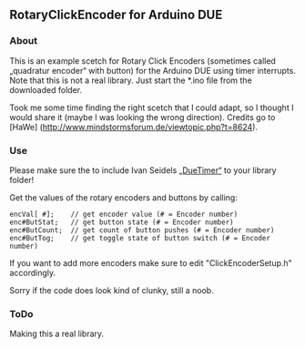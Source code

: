 ## RotaryClickEncoder for Arduino DUE 


### About

This is an example scetch for Rotary Click Encoders (sometimes called „quadratur encoder“ with button) for the Arduino DUE using timer interrupts.
Note that this is not a real library. Just start the *.ino file from the downloaded folder.
 
Took me some time finding the right scetch  that I could adapt, so I thought I would share it (maybe I was looking the wrong direction).  Credits go to [HaWe] (http://www.mindstormsforum.de/viewtopic.php?t=8624).


### Use

Please make sure the to include Ivan Seidels [„DueTimer“](https://github.com/ivanseidel/DueTimer) to your library folder!

Get the values of the rotary encoders and buttons by calling:
```
encVal[ #];    // get encoder value (# = Encoder number)
enc#ButStat;   // get button state (# = Encoder number)
enc#ButCount;  // get count of button pushes (# = Encoder number)
enc#ButTog;    // get toggle state of button switch (# = Encoder number)
```

If you want to add more encoders make sure to edit "ClickEncoderSetup.h" accordingly.

Sorry if the code does look kind of clunky, still a noob.


### ToDo

Making this a real library.




